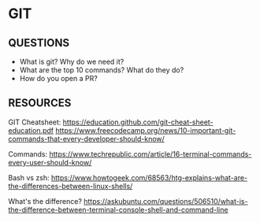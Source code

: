 # GIT

## QUESTIONS

- What is git? Why do we need it?
- What are the top 10 commands? What do they do?
- How do you open a PR?

## RESOURCES

GIT Cheatsheet:
https://education.github.com/git-cheat-sheet-education.pdf
https://www.freecodecamp.org/news/10-important-git-commands-that-every-developer-should-know/

Commands:
https://www.techrepublic.com/article/16-terminal-commands-every-user-should-know/

Bash vs zsh:
https://www.howtogeek.com/68563/htg-explains-what-are-the-differences-between-linux-shells/

What's the difference?
https://askubuntu.com/questions/506510/what-is-the-difference-between-terminal-console-shell-and-command-line
